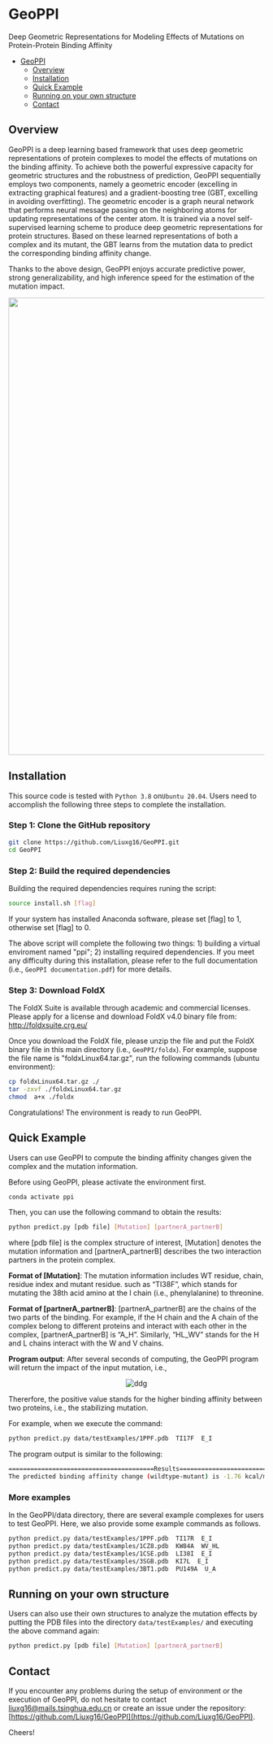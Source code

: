 
# GeoPPI
Deep Geometric Representations for Modeling Effects of Mutations on Protein-Protein Binding Affinity

- [GeoPPI](#GeoPPI)
  - [Overview](#overview)
  - [Installation](#installation)
  - [Quick Example](#quick-example)
  - [Running on your own structure](#running-on-your-own-structure)
  - [Contact](#contact)

## Overview
GeoPPI is a deep learning based framework that uses deep geometric representations of protein complexes to model the effects of mutations on the binding affinity. To achieve both the powerful expressive capacity for geometric structures and the robustness of prediction, GeoPPI sequentially employs two components, namely a geometric encoder (excelling in extracting graphical features) and a gradient-boosting tree (GBT, excelling in avoiding overfitting). The geometric encoder is a graph neural network that performs neural message passing on the neighboring atoms for updating representations of the center atom. It is trained via a novel self-supervised learning scheme to produce deep geometric representations for protein structures. Based on these learned representations of both a complex and its mutant, the GBT learns from the mutation data to predict the corresponding binding affinity change.

Thanks to the above design, GeoPPI enjoys accurate predictive power, strong generalizability, and high inference speed for the estimation of the mutation impact.

<p align="center">
<img src="data/fig/overview.png" width="900">
</p>

## Installation

This source code is tested with `Python 3.8` on`Ubuntu 20.04`.  Users need to accomplish the following three steps to complete the installation.

### Step 1: Clone the GitHub repository
```bash
git clone https://github.com/Liuxg16/GeoPPI.git
cd GeoPPI
```

### Step 2: Build the required dependencies
Building the required dependencies requires runing the script:
```bash
source install.sh [flag]
```
If your system has installed Anaconda software, please set [flag] to 1, otherwise set [flag] to 0. 

The above script will complete the following two things: 1) building a virtual enviroment named "ppi"; 2) installing required dependencies.  If you meet any difficulty during this installation, please refer to the full documentation (i.e., `GeoPPI documentation.pdf`) for more details.

### Step 3: Download FoldX

The FoldX Suite is available through academic and commercial licenses. Please apply for a license and download FoldX v4.0 binary file from: http://foldxsuite.crg.eu/

Once you download the FoldX file, please unzip the file and put the FoldX binary file in this main directory (i.e., `GeoPPI/foldx`). For example, suppose the file name is "foldxLinux64.tar.gz", run the following commands (ubuntu environment):
```bash
cp foldxLinux64.tar.gz ./
tar -zxvf ./foldxLinux64.tar.gz
chmod  a+x ./foldx
```
Congratulations! The environment is ready to run GeoPPI. 

## Quick Example
Users can use GeoPPI to compute the binding affinity changes given the complex and the mutation information.

Before using GeoPPI, please activate the environment first.

```bash
conda activate ppi
```
Then, you can use the following command to obtain the results:
```bash
python predict.py [pdb file] [Mutation] [partnerA_partnerB]
```
where [pdb file] is the complex structure of interest, [Mutation] denotes the mutation information and [partnerA_partnerB] describes the two interaction partners in the protein complex.

**Format of [Mutation]**: The mutation information includes WT residue, chain, residue index and mutant residue. such as “TI38F”, which stands for mutating the 38th acid amino at the I chain (i.e., phenylalanine) to threonine.

**Format of [partnerA_partnerB]**: [partnerA_partnerB] are the chains of the two parts of the binding. For example, if the H chain and the A chain of the complex belong to different proteins and interact with each other in the complex, [partnerA_partnerB] is “A_H”. Similarly, “HL_WV” stands for the H and L chains interact with the W and V chains.


**Program output**: After several seconds of computing, the GeoPPI program will return the impact of the input mutation, i.e., 

<p align="center">
<img src="https://latex.codecogs.com/svg.latex?\Large&space;\Delta\Delta%20G=\Delta%20G_{wildtype}-\Delta%20G_{mutant}" title="ddg" />
</p>

Thererfore, the positive value stands for the higher binding affinity between two proteins, i.e., the stabilizing mutation.

For example, when we execute the command:
```bash
python predict.py data/testExamples/1PPF.pdb  TI17F  E_I
```

The program output is similar to the following:

```bash
========================================Results============================================
The predicted binding affinity change (wildtype-mutant) is -1.76 kcal/mol (destabilizing mutation).
```

### More examples
In the GeoPPI/data directory, there are several example complexes for users to test GeoPPI. Here, we also provide some example commands as follows.
```bash
python predict.py data/testExamples/1PPF.pdb  TI17R  E_I
python predict.py data/testExamples/1CZ8.pdb  KW84A  WV_HL
python predict.py data/testExamples/1CSE.pdb  LI38I  E_I
python predict.py data/testExamples/3SGB.pdb  KI7L  E_I
python predict.py data/testExamples/3BT1.pdb  PU149A  U_A
```
## Running on your own structure
Users can also use their own structures to analyze the mutation effects by putting the PDB files into the directory `data/testExamples/` and executing the above command again:
```bash
python predict.py [pdb file] [Mutation] [partnerA_partnerB]
```

## Contact
If you encounter any problems during the setup of environment or the execution of GeoPPI, do not hesitate to contact  [liuxg16@mails.tsinghua.edu.cn](mailto:liuxg16@mails.tsinghua.edu.cn)  or create an issue under the repository:  [https://github.com/Liuxg16/GeoPPI](https://github.com/Liuxg16/GeoPPI).

Cheers!
